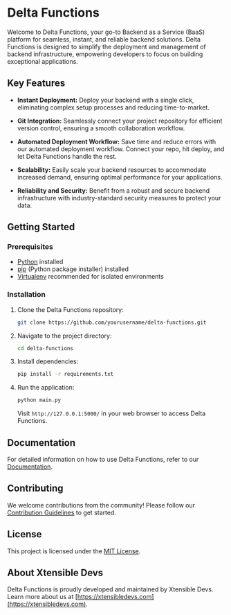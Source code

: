 # Delta Functions

Welcome to Delta Functions, your go-to Backend as a Service (BaaS) platform for seamless, instant, and reliable backend solutions. Delta Functions is designed to simplify the deployment and management of backend infrastructure, empowering developers to focus on building exceptional applications.

## Key Features

- **Instant Deployment:** Deploy your backend with a single click, eliminating complex setup processes and reducing time-to-market.

- **Git Integration:** Seamlessly connect your project repository for efficient version control, ensuring a smooth collaboration workflow.

- **Automated Deployment Workflow:** Save time and reduce errors with our automated deployment workflow. Connect your repo, hit deploy, and let Delta Functions handle the rest.

- **Scalability:** Easily scale your backend resources to accommodate increased demand, ensuring optimal performance for your applications.

- **Reliability and Security:** Benefit from a robust and secure backend infrastructure with industry-standard security measures to protect your data.

## Getting Started

### Prerequisites

- [Python](https://www.python.org/downloads/) installed
- [pip](https://pip.pypa.io/en/stable/installation/) (Python package installer) installed
- [Virtualenv](https://virtualenv.pypa.io/en/latest/) recommended for isolated environments

### Installation

1. Clone the Delta Functions repository:

   ```bash
   git clone https://github.com/yourusername/delta-functions.git
   ```

2. Navigate to the project directory:

   ```bash
   cd delta-functions
   ```

3. Install dependencies:

   ```bash
   pip install -r requirements.txt
   ```

4. Run the application:

   ```bash
   python main.py
   ```

   Visit `http://127.0.0.1:5000/` in your web browser to access Delta Functions.

## Documentation

For detailed information on how to use Delta Functions, refer to our [Documentation](docs/README.md).

## Contributing

We welcome contributions from the community! Please follow our [Contribution Guidelines](CONTRIBUTING.md) to get started.

## License

This project is licensed under the [MIT License](LICENSE).

## About Xtensible Devs

Delta Functions is proudly developed and maintained by Xtensible Devs. Learn more about us at [https://xtensibledevs.com](https://xtensibledevs.com).
